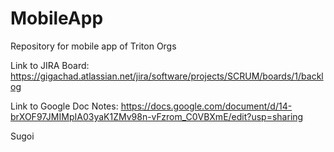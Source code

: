 # MobileApp
Repository for mobile app of Triton Orgs

Link to JIRA Board: https://gigachad.atlassian.net/jira/software/projects/SCRUM/boards/1/backlog

Link to Google Doc Notes: https://docs.google.com/document/d/14-brXOF97JMIMpIA03yaK1ZMv98n-vFzrom_C0VBXmE/edit?usp=sharing


Sugoi
